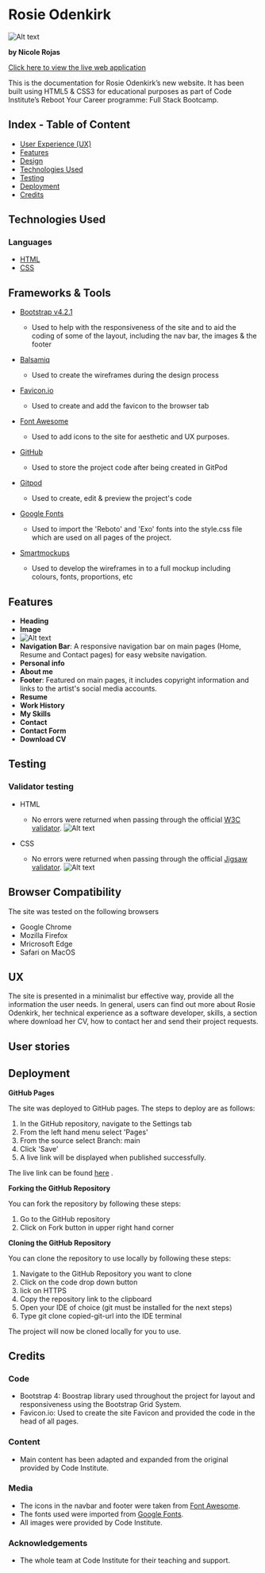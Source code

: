 # Rosie Odenkirk

![Alt text](/assets/images/Rosie%20top%20page.png)

**by Nicole Rojas**

[Click here to view the live web application](https://nicolelir.github.io/Love-Rosie-Bootstrap-project/)

This is the documentation for Rosie Odenkirk’s new website. It has been built using HTML5 & CSS3 for educational purposes as part of Code Institute’s Reboot Your Career programme: Full Stack Bootcamp. 

## Index - Table of Content

- [User Experience (UX)]()
- [Features]()
- [Design]()
- [Technologies Used]()
- [Testing]()
- [Deployment]()
- [Credits]()


## Technologies Used

### Languages

- [HTML](https://en.wikipedia.org/wiki/HTML5)
- [CSS](https://en.wikipedia.org/wiki/CSS)

## Frameworks & Tools

- [Bootstrap v4.2.1](https://getbootstrap.com/)
   - Used to help with the responsiveness of the site and to aid the coding of some of the layout, including the nav bar, the images & the footer

- [Balsamiq](https://balsamiq.com/)
   - Used to create the wireframes during the design process

- [Favicon.io](https://favicon.io/)
   - Used to create and add the favicon to the browser tab

- [Font Awesome](https://fontawesome.com/)
   - Used to add icons to the site for aesthetic and UX purposes.

- [GitHub](https://github.com/)
   - Used to store the project code after being created in GitPod 

- [Gitpod](https://www.gitpod.io/)
   - Used to create, edit & preview the project's code

- [Google Fonts](https://fonts.google.com/)
   - Used to import the 'Reboto' and 'Exo' fonts into the style.css file which are used on all pages of the project.

- [Smartmockups](https://smartmockups.com/)
   - Used to develop the wireframes in to a full mockup including colours, fonts, proportions, etc
  
## Features

- **Heading**
- **Image**
 -  ![Alt text](image-1.png)
- **Navigation Bar**: A responsive navigation bar on main pages (Home, Resume and Contact pages) for easy website navigation.
- **Personal info**
- **About me**
- **Footer**: Featured on main pages, it includes copyright information and links to the artist's social media accounts. 
- **Resume**
- **Work History**
- **My Skills**
- **Contact**
- **Contact Form**
- **Download CV**

## Testing

### Validator testing

- HTML
     - No errors were returned when passing through the official [W3C validator](https://validator.w3.org/).
     ![Alt text](/assets/images/html-validation-result-1.png)

- CSS
     - No errors were returned when passing through the official [Jigsaw validator](https://jigsaw.w3.org/css-validator/).
     ![Alt text](/assets/images/html-validation-result-1.png)


## Browser Compatibility

The site was tested on the following browsers

- Google Chrome
- Mozilla Firefox
- Mricrosoft Edge
- Safari on MacOS 

## UX

The site is presented in a minimalist bur effective way, provide all the information the user needs. In general, users can find out more about Rosie Odenkirk, her technical experience as a software developer, skills, a section where download her CV, how to contact her and send their project requests. 

## User stories 

## Deployment 

**GitHub Pages**

The site was deployed to GitHub pages. The steps to deploy are as follows: 

1. In the GitHub repository, navigate to the Settings tab
2. From the left hand menu select 'Pages'
3. From the source select Branch: main
4. Click 'Save'
5. A live link will be displayed when published successfully.

The live link can be found [here](https://nicolelir.github.io/Love-Rosie-Bootstrap-project/) .

**Forking the GitHub Repository**

You can fork the repository by following these steps:

1. Go to the GitHub repository
2. Click on Fork button in upper right hand corner

**Cloning the GitHub Repository**

You can clone the repository to use locally by following these steps:

1. Navigate to the GitHub Repository you want to clone
2. Click on the code drop down button
3. lick on HTTPS
4. Copy the repository link to the clipboard
5. Open your IDE of choice (git must be installed for the next steps)
6. Type git clone copied-git-url into the IDE terminal

The project will now be cloned locally for you to use.

## Credits

### Code

- Bootstrap 4: Boostrap library used throughout the project for layout and responsiveness using the Bootstrap Grid System.
- Favicon.io: Used to create the site Favicon and provided the code in the head of all pages.

### Content

- Main content has been adapted and expanded from the original provided by Code Institute.

### Media

- The icons in the navbar and footer were taken from [Font Awesome](https://fontawesome.com/).
- The fonts used were imported from [Google Fonts](https://fonts.google.com/).
- All images were provided by Code Institute.


### Acknowledgements

- The whole team at Code Institute for their teaching and support.


